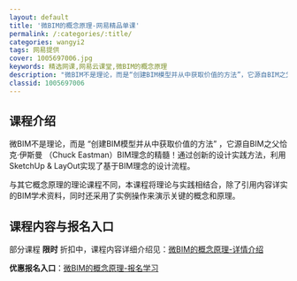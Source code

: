 ```yaml
---
layout: default
title: '微BIM的概念原理-网易精品单课'
permalink: /:categories/:title/
categories: wangyi2
tags: 网易提供
cover: 1005697006.jpg
keywords: 精选网课,网易云课堂,微BIM的概念原理
description: "微BIM不是理论，而是“创建BIM模型并从中获取价值的方法”，它源自BIM之父恰克·伊斯曼（ChuckEastman）BIM理念的精髓！通过创新的设计实践方法，利用SketchUp&LayO"
classid: 1005697006
---
```


## 课程介绍

微BIM不是理论，而是 “创建BIM模型并从中获取价值的方法” ，它源自BIM之父恰克·伊斯曼 （Chuck Eastman）BIM理念的精髓！通过创新的设计实践方法，利用SketchUp & LayOut实现了基于BIM理念的设计流程。

与其它概念原理的理论课程不同，本课程将理论与实践相结合，除了引用内容详实的BIM学术资料，同时还采用了实例操作来演示关键的概念和原理。

## 课程内容与报名入口

部分课程 **限时** 折扣中，课程内容详细介绍见：[微BIM的概念原理-详情介绍](https://study.163.com/course/introduction/1005697006.htm?share=1&shareId=1025206652&utm_campaign=share&utm_medium=iphoneShare&utm_source=&utm_u=1025206652)

**优惠报名入口**：[微BIM的概念原理-报名学习](https://study.163.com/course/introduction/1005697006.htm?share=1&shareId=1025206652&utm_campaign=share&utm_medium=iphoneShare&utm_source=&utm_u=1025206652)

